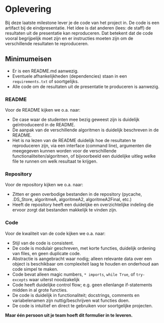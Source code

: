 # Oplevering

Bij deze laatste milestone lever je de code van het project in. De code is een artifact bij de eindpresentatie. Het idee is dat anderen (lees: de staff) de resultaten uit de presentatie kan reproduceren. Dat betekent dat de code vooral begrijpelijk moet zijn en er instructies moeten zijn om de verschillende resultaten te reproduceren.

## Minimumeisen

* Er is een README.md aanwezig.
* Eventuele afhankelijkheden (dependencies) staan in een `requirements.txt` of soortgelijks.
* Alle code om de resultaten uit de presentatie te produceren is aanwezig.

### README

Voor de README kijken we o.a. naar:

* De case waar de studenten mee bezig geweest zijn is duidelijk geïntroduceerd in de README.
* De aanpak van de verschillende algoritmen is duidelijk beschreven in de README.
* Het is na lezen van de README duidelijk hoe de resultaten te reproduceren zijn, via een interface (command line), argumenten die meegegeven kunnen worden voor de verschillende functionaliteiten/algoritmen, of bijvoorbeeld een duidelijke uitleg welke file te runnen om welk resultaat te krijgen.

### Repository

Voor de repository kijken we o.a. naar:

* Zitten er geen overbodige bestanden in de repository (pycache, .DS_Store, algoritmeA, algoritmeA2, algoritmeA2Final, etc.)
* Heeft de repository heeft een duidelijke en overzichtelijke indeling die ervoor zorgt dat bestanden makkelijk te vinden zijn.

### Code

Voor de kwaliteit van de code kijken we o.a. naar:

* Stijl van de code is consistent.
* De code is modulair geschreven, met korte functies, duidelijk ordening van files, en geen duplicate code.
* Abstractie is aangebracht waar nodig; alleen relevante data over een object is beschikbaar om complexiteit laag te houden en onderhoud aan code simpel te maken.
* Code bevat alleen magic numbers, `* imports`, `while True`, of `try-excepts` waar uiterst noodzakelijk
* Code heeft duidelijke control flow; e.g. geen ellenlange if-statements midden in al grote functies.
* De code is duidelijk in functionaliteit; docstrings, comments en variabelenamen zijn nuttig/beschrijven wat functies doen.
* De code is intuïtief en direct te gebruiken voor soortgelijke projecten.

**Maar één persoon uit je team hoeft dit formulier in te leveren.**
